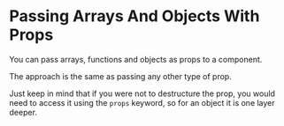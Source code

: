 # Passing Arrays And Objects With Props

You can pass arrays, functions and objects as props to a component.

The approach is the same as passing any other type of prop.

Just keep in mind that if you were not to destructure the prop, you would need to access it using the `props` keyword, so for an object it is one layer deeper.